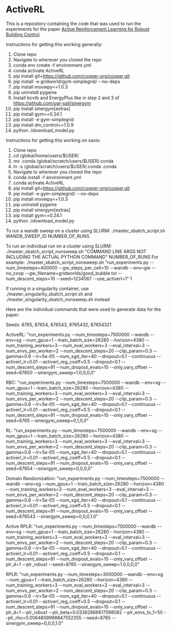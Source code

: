 # ActiveRL

This is a repository containing the code that was used to run the experiments for the paper [Active Reinforcement Learning for Robust Building Control](https://arxiv.org/abs/2312.10289).

Instructions for getting this working generally:
1. Clone repo
5. Navigate to wherever you cloned the repo
6. conda env create -f environment.yml
7. conda activate ActiveRL
8. pip install git+https://github.com/cooper-org/cooper.git
9. pip install -e gridworld/gym-simplegrid/ --no-deps
10. pip install moviepy==1.0.3
11. pip uninstall pygame
12. Install bcvtb and EnergyPlus like in step 2 and 3 of https://github.com/ugr-sail/sinergym
12. pip install sinergym[extras]
13. pip install gym==0.24.1
14. pip install -e gym-simplegrid
15. pip install dm_control==1.0.9
16. python ./download_model.py

Instructions for getting this working on savio:

1. Clone repo
2. cd /global/home/users/$USER/
3. mv .conda /global/scratch/users/$USER/.conda
4. ln -s /global/scratch/users/$USER/.conda .conda
5. Navigate to wherever you cloned the repo
6. conda install -f environment.yml
7. conda activate ActiveRL
8. pip install git+https://github.com/cooper-org/cooper.git
9. pip install -e gym-simplegrid/ --no-deps
10. pip install moviepy==1.0.3
11. pip uninstall pygame
12. pip install sinergym[extras]
13. pip install gym==0.24.1
14. python ./download_model.py

To run a wandb sweep on a cluster using SLURM:
./master_sbatch_script.sh WANDB_SWEEP_ID NUMBER_OF_RUNS

To run an individual run on a cluster using SLURM:
./master_sbatch_script_nonsweep.sh "COMMAND LINE ARGS NOT INCLUDING THE ACTUAL PYTHON COMMAND" NUMBER_OF_RUNS
For example: 
./master_sbatch_script_nonsweep.sh "run_experiments.py --num_timesteps=400000 --gw_steps_per_cell=10 --wandb --env=gw --no_coop --gw_filename=gridworlds/good_bubble.txt --num_descent_steps=10 --seed=1234567 --use_activerl=1" 1

If running in a singularity container, use ./master_singularity_sbatch_script.sh and ./master_singularity_sbatch_nonsweep.sh instead

Here are the individual commands that were used to generate data for the paper:

Seeds: 8765, 87654, 876543, 8765432, 87654321

ActiveRL:
"run_experiments.py --num_timesteps=7500000 --wandb --env=sg --num_gpus=1 --train_batch_size=26280 --horizon=4380 --num_training_workers=3 --num_eval_workers=3 --eval_interval=3 --num_envs_per_worker=2 --num_descent_steps=20 --clip_param=0.3 --gamma=0.8 --lr=5e-05 --num_sgd_iter=40 --dropout=0.1 --continuous --activerl_lr=0.01 --activerl_reg_coeff=0.5 --dropout=0.1 --num_descent_steps=91 --num_dropout_evals=10 --only_vary_offset --seed=87650 --sinergym_sweep=1.0,0,0,0" 

RBC:
"run_experiments.py --num_timesteps=7500000 --wandb --env=sg --num_gpus=1 --train_batch_size=26280 --horizon=4380 --num_training_workers=3 --num_eval_workers=3 --eval_interval=3 --num_envs_per_worker=2 --num_descent_steps=20 --clip_param=0.3 --gamma=0.8 --lr=5e-05 --num_sgd_iter=40 --dropout=0.1 --continuous --activerl_lr=0.01 --activerl_reg_coeff=0.5 --dropout=0.1 --num_descent_steps=91 --num_dropout_evals=10 --only_vary_offset --seed=8765 --sinergym_sweep=0,1,0,0"

RL:
"run_experiments.py --num_timesteps=7500000 --wandb --env=sg --num_gpus=1 --train_batch_size=26280 --horizon=4380 --num_training_workers=3 --num_eval_workers=3 --eval_interval=3 --num_envs_per_worker=2 --num_descent_steps=20 --clip_param=0.3 --gamma=0.8 --lr=5e-05 --num_sgd_iter=40 --dropout=0.1 --continuous --activerl_lr=0.01 --activerl_reg_coeff=0.5 --dropout=0.1 --num_descent_steps=91 --num_dropout_evals=10 --only_vary_offset --seed=87654 --sinergym_sweep=0,0,0,0"

Domain Randomization:
"run_experiments.py --num_timesteps=7500000 --wandb --env=sg --num_gpus=1 --train_batch_size=26280 --horizon=4380 --num_training_workers=3 --num_eval_workers=3 --eval_interval=3 --num_envs_per_worker=2 --num_descent_steps=20 --clip_param=0.3 --gamma=0.8 --lr=5e-05 --num_sgd_iter=40 --dropout=0.1 --continuous --activerl_lr=0.01 --activerl_reg_coeff=0.5 --dropout=0.1 --num_descent_steps=91 --num_dropout_evals=10 --only_vary_offset --seed=876543 --sinergym_sweep=0,0,0,1.0"

Active RPLR:
"run_experiments.py --num_timesteps=7500000 --wandb --env=sg --num_gpus=1 --train_batch_size=26280 --horizon=4380 --num_training_workers=3 --num_eval_workers=3 --eval_interval=3 --num_envs_per_worker=2 --num_descent_steps=20 --clip_param=0.3 --gamma=0.8 --lr=5e-05 --num_sgd_iter=40 --dropout=0.1 --continuous --activerl_lr=0.01 --activerl_reg_coeff=0.5 --dropout=0.1 --num_descent_steps=91 --num_dropout_evals=10 --only_vary_offset --plr_d=1 --plr_robust --seed=8765 --sinergym_sweep=1.0,0,0,0"

RPLR:
"run_experiments.py --num_timesteps=3000000 --wandb --env=sg --num_gpus=1 --train_batch_size=26280 --horizon=4380 --num_training_workers=3 --num_eval_workers=3 --eval_interval=3 --num_envs_per_worker=2 --num_descent_steps=20 --clip_param=0.3 --gamma=0.8 --lr=5e-05 --num_sgd_iter=40 --dropout=0.1 --continuous --activerl_lr=0.01 --activerl_reg_coeff=0.5 --dropout=0.1 --num_descent_steps=91 --num_dropout_evals=10 --only_vary_offset --plr_d=1 --plr_robust --plr_beta=0.03362866617598082 --plr_envs_to_1=50 --plr_rho=0.0064809998847552355 --seed=8765 --sinergym_sweep=0,0,0,1.0"
